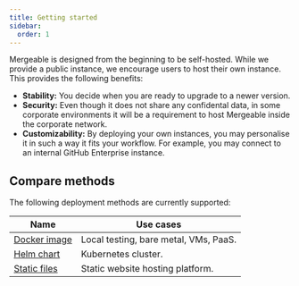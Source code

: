 ```yaml
---
title: Getting started
sidebar:
  order: 1
---
```


Mergeable is designed from the beginning to be self-hosted.
While we provide a public instance, we encourage users to host their own instance.
This provides the following benefits:

* **Stability:** You decide when you are ready to upgrade to a newer version.
* **Security:** Even though it does not share any confidental data, in some corporate environments it will be a requirement to host Mergeable inside the corporate network.
* **Customizability:** By deploying your own instances, you may personalise it in such a way it fits your workflow.
For example, you may connect to an internal GitHub Enterprise instance.

## Compare methods

The following deployment methods are currently supported:

| Name                     | Use cases                             |
|--------------------------|---------------------------------------|
| [Docker image](./docker) | Local testing, bare metal, VMs, PaaS. |
| [Helm chart](./helm)     | Kubernetes cluster.                   |
| [Static files](./static) | Static website hosting platform.      |